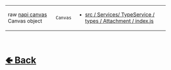 <table>
<tr><td>

raw [napi canvas](https://www.npmjs.com/package/@napi-rs/canvas) Canvas object<br>

</td><td> 

`Canvas`

</td><td>

- [src / Services/ TypeService / types / Attachment / index.js](https://github.com/paishee/noscord.js/blob/main/src/Services/TypeService/types/Attachment/index.js)

</td></tr>

</table>

<br> <h1> [🢀 Back](https://github.com/paishee/noscord.js/wiki/Attachment-Elements) </h1>